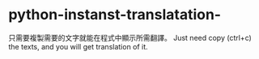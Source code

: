 # python-instanst-translatation-
只需要複製需要的文字就能在程式中顯示所需翻譯。 Just need copy (ctrl+c) the texts, and you will get translation of it.
